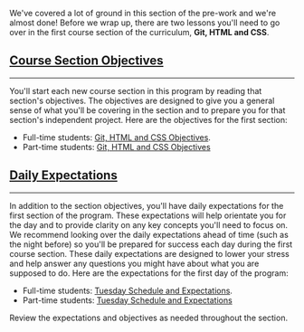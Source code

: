 We've covered a lot of ground in this section of the pre-work and we're almost done! Before we wrap up, there are two lessons you'll need to go over in the first course section of the curriculum, **Git, HTML and CSS**.

## [Course Section Objectives](#course-section-objectives)

---

You'll start each new course section in this program by reading that section's objectives. The objectives are designed to give you a general sense of what you'll be covering in the section and to prepare you for that section's independent project. Here are the objectives for the first section:

* Full-time students: [Git, HTML and CSS Objectives](https://www.learnhowtoprogram.com/lessons/git-html-and-css-objectives).
* Part-time students: [Git, HTML and CSS Objectives](https://www.learnhowtoprogram.com/lessons/git-html-and-css-objectives)

## [Daily Expectations](#daily-expectations)

---

In addition to the section objectives, you'll have daily expectations for the first section of the program. These expectations will help orientate you for the day and to provide clarity on any key concepts you'll need to focus on. We recommend looking over the daily expectations ahead of time (such as the night before) so you'll be prepared for success each day during the first course section. These daily expectations are designed to lower your stress and help answer any questions you might have about what you are supposed to do. Here are the expectations for the first day of the program: 

* Full-time students: [Tuesday Schedule and Expectations](https://www.learnhowtoprogram.com/introduction-to-programming/git-html-and-css/tuesday-schedule-and-expectations).
* Part-time students: [Tuesday Schedule and Expectations](https://www.learnhowtoprogram.com/introduction-to-programming-part-time/git-html-and-css/tuesday-schedule-and-expectations)

Review the expectations and objectives as needed throughout the section. 